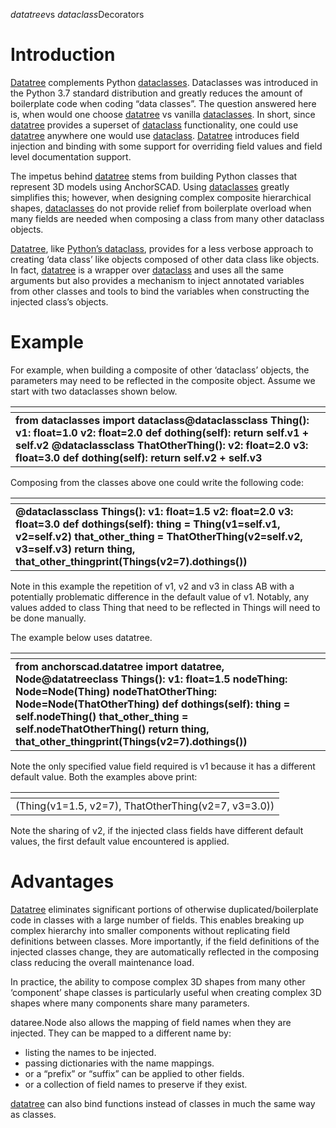 *datatree*vs *dataclass*Decorators

# Introduction

[Datatree](https://bitbucket.org/owebeeone/anchorscad/src/master/src/anchorscad/datatree.py) complements Python [dataclasses](https://docs.python.org/3/library/dataclasses.html). Dataclasses was introduced in the Python 3.7 standard distribution and greatly reduces the amount of boilerplate code when coding “data classes”. The question answered here is, when would one choose [datatree](https://bitbucket.org/owebeeone/anchorscad/src/master/src/anchorscad/datatree.py) vs vanilla [dataclasses](https://docs.python.org/3/library/dataclasses.html). In short, since [datatree](https://bitbucket.org/owebeeone/anchorscad/src/master/src/anchorscad/datatree.py) provides a superset of [dataclass](https://docs.python.org/3/library/dataclasses.html) functionality, one could use [datatree](https://bitbucket.org/owebeeone/anchorscad/src/master/src/anchorscad/datatree.py) anywhere one would use [dataclass](https://docs.python.org/3/library/dataclasses.html). [Datatree](https://bitbucket.org/owebeeone/anchorscad/src/master/src/anchorscad/datatree.py) introduces field injection and binding with some support for overriding field values and field level documentation support.

The impetus behind [datatree](https://bitbucket.org/owebeeone/anchorscad/src/master/src/anchorscad/datatree.py) stems from building Python classes that represent 3D models using AnchorSCAD. Using [dataclasses](https://docs.python.org/3/library/dataclasses.html) greatly simplifies this; however, when designing complex composite hierarchical shapes, [dataclasses](https://docs.python.org/3/library/dataclasses.html) do not provide relief from boilerplate overload when many fields are needed when composing a class from many other dataclass objects.

[Datatree](https://bitbucket.org/owebeeone/anchorscad/src/master/src/anchorscad/datatree.py), like [Python’s dataclass](https://docs.python.org/3/library/dataclasses.html), provides for a less verbose approach to creating ‘data class’ like objects composed of other data class like objects. In fact, [datatree](https://bitbucket.org/owebeeone/anchorscad/src/master/src/anchorscad/datatree.py) is a wrapper over [dataclass](https://docs.python.org/3/library/dataclasses.html) and uses all the same arguments but also provides a mechanism to inject annotated variables from other classes and tools to bind the variables when constructing the injected class’s objects.

# Example

For example, when building a composite of other ‘dataclass’ objects, the parameters may need to be reflected in the composite object. Assume we start with two dataclasses shown below.

| <!----> |
| --- |
| **from dataclasses import dataclass@dataclassclass Thing(): v1: float=1.0 v2: float=2.0 def dothing(self): return self.v1 + self.v2 @dataclassclass ThatOtherThing(): v2: float=2.0 v3: float=3.0 def dothing(self): return self.v2 + self.v3** |

Composing from the classes above one could write the following code:

| <!----> |
| --- |
| **@dataclassclass Things(): v1: float=1.5 v2: float=2.0 v3: float=3.0 def dothings(self): thing = Thing(v1=self.v1, v2=self.v2) that\_other\_thing = ThatOtherThing(v2=self.v2, v3=self.v3) return thing, that\_other\_thingprint(Things(v2=7).dothings())** |

Note in this example the repetition of v1, v2 and v3 in class AB with a potentially problematic difference in the default value of v1. Notably, any values added to class Thing that need to be reflected in Things will need to be done manually.

The example below uses datatree.

| <!----> |
| --- |
| **from anchorscad.datatree import datatree, Node@datatreeclass Things(): v1: float=1.5 nodeThing: Node=Node(Thing) nodeThatOtherThing: Node=Node(ThatOtherThing) def dothings(self): thing = self.nodeThing() that\_other\_thing = self.nodeThatOtherThing() return thing, that\_other\_thingprint(Things(v2=7).dothings())** |

Note the only specified value field required is v1 because it has a different default value. Both the examples above print:

| <!----> |
| --- |
| (Thing(v1=1.5, v2=7), ThatOtherThing(v2=7, v3=3.0)) |

Note the sharing of v2, if the injected class fields have different default values, the first default value encountered is applied.

# Advantages

[Datatree](https://bitbucket.org/owebeeone/anchorscad/src/master/src/anchorscad/datatree.py) eliminates significant portions of otherwise duplicated/boilerplate code in classes with a large number of fields. This enables breaking up complex hierarchy into smaller components without replicating field definitions between classes. More importantly, if the field definitions of the injected classes change, they are automatically reflected in the composing class reducing the overall maintenance load.

In practice, the ability to compose complex 3D shapes from many other ‘component’ shape classes is particularly useful when creating complex 3D shapes where many components share many parameters.

dataree.Node also allows the mapping of field names when they are injected. They can be mapped to a different name by:

* listing the names to be injected.
* passing dictionaries with the name mappings.
* or a “prefix” or “suffix” can be applied to other fields.
* or a collection of field names to preserve if they exist.

[datatree](https://bitbucket.org/owebeeone/anchorscad/src/master/src/anchorscad/datatree.py) can also bind functions instead of classes in much the same way as classes.
